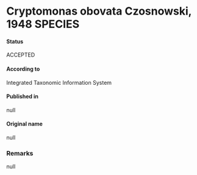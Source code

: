 Cryptomonas obovata Czosnowski, 1948 SPECIES
=======

#### Status
ACCEPTED

#### According to
Integrated Taxonomic Information System

#### Published in
null

#### Original name
null

### Remarks
null